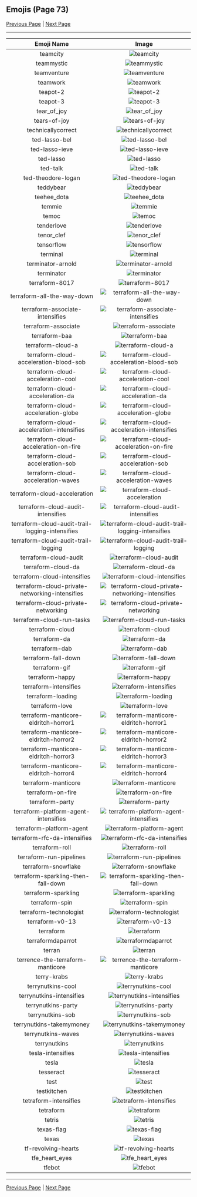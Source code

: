 
  ## Emojis (Page 73)

  [Previous Page](/docs/hashicorp/page-s-0072.md)
   | [Next Page](/docs/hashicorp/page-t-0074.md)

  <hr />

  |Emoji Name|Image|
  | :-: | :-: |
  |teamcity| ![teamcity](/emojis/hashicorp/teamcity.png)|
  |teammystic| ![teammystic](/emojis/hashicorp/teammystic.gif)|
  |teamventure| ![teamventure](/emojis/hashicorp/teamventure.gif)|
  |teamwork| ![teamwork](/emojis/hashicorp/teamwork.jpg)|
  |teapot-2| ![teapot-2](/emojis/hashicorp/teapot-2.png)|
  |teapot-3| ![teapot-3](/emojis/hashicorp/teapot-3.jpg)|
  |tear_of_joy| ![tear_of_joy](/emojis/hashicorp/tear_of_joy.png)|
  |tears-of-joy| ![tears-of-joy](/emojis/hashicorp/tears-of-joy.png)|
  |technicallycorrect| ![technicallycorrect](/emojis/hashicorp/technicallycorrect.png)|
  |ted-lasso-bel| ![ted-lasso-bel](/emojis/hashicorp/ted-lasso-bel.png)|
  |ted-lasso-ieve| ![ted-lasso-ieve](/emojis/hashicorp/ted-lasso-ieve.png)|
  |ted-lasso| ![ted-lasso](/emojis/hashicorp/ted-lasso.png)|
  |ted-talk| ![ted-talk](/emojis/hashicorp/ted-talk.jpg)|
  |ted-theodore-logan| ![ted-theodore-logan](/emojis/hashicorp/ted-theodore-logan.png)|
  |teddybear| ![teddybear](/emojis/hashicorp/teddybear.jpg)|
  |teehee_dota| ![teehee_dota](/emojis/hashicorp/teehee_dota.gif)|
  |temmie| ![temmie](/emojis/hashicorp/temmie.png)|
  |temoc| ![temoc](/emojis/hashicorp/temoc.png)|
  |tenderlove| ![tenderlove](/emojis/hashicorp/tenderlove.jpg)|
  |tenor_clef| ![tenor_clef](/emojis/hashicorp/tenor_clef.png)|
  |tensorflow| ![tensorflow](/emojis/hashicorp/tensorflow.png)|
  |terminal| ![terminal](/emojis/hashicorp/terminal.png)|
  |terminator-arnold| ![terminator-arnold](/emojis/hashicorp/terminator-arnold.png)|
  |terminator| ![terminator](/emojis/hashicorp/terminator.png)|
  |terraform-8017| ![terraform-8017](/emojis/hashicorp/terraform-8017.png)|
  |terraform-all-the-way-down| ![terraform-all-the-way-down](/emojis/hashicorp/terraform-all-the-way-down.gif)|
  |terraform-associate-intensifies| ![terraform-associate-intensifies](/emojis/hashicorp/terraform-associate-intensifies.gif)|
  |terraform-associate| ![terraform-associate](/emojis/hashicorp/terraform-associate.png)|
  |terraform-baa| ![terraform-baa](/emojis/hashicorp/terraform-baa.png)|
  |terraform-cloud-a| ![terraform-cloud-a](/emojis/hashicorp/terraform-cloud-a.png)|
  |terraform-cloud-acceleration-blood-sob| ![terraform-cloud-acceleration-blood-sob](/emojis/hashicorp/terraform-cloud-acceleration-blood-sob.png)|
  |terraform-cloud-acceleration-cool| ![terraform-cloud-acceleration-cool](/emojis/hashicorp/terraform-cloud-acceleration-cool.png)|
  |terraform-cloud-acceleration-da| ![terraform-cloud-acceleration-da](/emojis/hashicorp/terraform-cloud-acceleration-da.png)|
  |terraform-cloud-acceleration-globe| ![terraform-cloud-acceleration-globe](/emojis/hashicorp/terraform-cloud-acceleration-globe.gif)|
  |terraform-cloud-acceleration-intensifies| ![terraform-cloud-acceleration-intensifies](/emojis/hashicorp/terraform-cloud-acceleration-intensifies.gif)|
  |terraform-cloud-acceleration-on-fire| ![terraform-cloud-acceleration-on-fire](/emojis/hashicorp/terraform-cloud-acceleration-on-fire.gif)|
  |terraform-cloud-acceleration-sob| ![terraform-cloud-acceleration-sob](/emojis/hashicorp/terraform-cloud-acceleration-sob.png)|
  |terraform-cloud-acceleration-waves| ![terraform-cloud-acceleration-waves](/emojis/hashicorp/terraform-cloud-acceleration-waves.gif)|
  |terraform-cloud-acceleration| ![terraform-cloud-acceleration](/emojis/hashicorp/terraform-cloud-acceleration.png)|
  |terraform-cloud-audit-intensifies| ![terraform-cloud-audit-intensifies](/emojis/hashicorp/terraform-cloud-audit-intensifies.gif)|
  |terraform-cloud-audit-trail-logging-intensifies| ![terraform-cloud-audit-trail-logging-intensifies](/emojis/hashicorp/terraform-cloud-audit-trail-logging-intensifies.gif)|
  |terraform-cloud-audit-trail-logging| ![terraform-cloud-audit-trail-logging](/emojis/hashicorp/terraform-cloud-audit-trail-logging.gif)|
  |terraform-cloud-audit| ![terraform-cloud-audit](/emojis/hashicorp/terraform-cloud-audit.png)|
  |terraform-cloud-da| ![terraform-cloud-da](/emojis/hashicorp/terraform-cloud-da.png)|
  |terraform-cloud-intensifies| ![terraform-cloud-intensifies](/emojis/hashicorp/terraform-cloud-intensifies.gif)|
  |terraform-cloud-private-networking-intensifies| ![terraform-cloud-private-networking-intensifies](/emojis/hashicorp/terraform-cloud-private-networking-intensifies.gif)|
  |terraform-cloud-private-networking| ![terraform-cloud-private-networking](/emojis/hashicorp/terraform-cloud-private-networking.png)|
  |terraform-cloud-run-tasks| ![terraform-cloud-run-tasks](/emojis/hashicorp/terraform-cloud-run-tasks.gif)|
  |terraform-cloud| ![terraform-cloud](/emojis/hashicorp/terraform-cloud.png)|
  |terraform-da| ![terraform-da](/emojis/hashicorp/terraform-da.png)|
  |terraform-dab| ![terraform-dab](/emojis/hashicorp/terraform-dab.gif)|
  |terraform-fall-down| ![terraform-fall-down](/emojis/hashicorp/terraform-fall-down.gif)|
  |terraform-gif| ![terraform-gif](/emojis/hashicorp/terraform-gif.gif)|
  |terraform-happy| ![terraform-happy](/emojis/hashicorp/terraform-happy.png)|
  |terraform-intensifies| ![terraform-intensifies](/emojis/hashicorp/terraform-intensifies.gif)|
  |terraform-loading| ![terraform-loading](/emojis/hashicorp/terraform-loading.gif)|
  |terraform-love| ![terraform-love](/emojis/hashicorp/terraform-love.png)|
  |terraform-manticore-eldritch-horror1| ![terraform-manticore-eldritch-horror1](/emojis/hashicorp/terraform-manticore-eldritch-horror1.png)|
  |terraform-manticore-eldritch-horror2| ![terraform-manticore-eldritch-horror2](/emojis/hashicorp/terraform-manticore-eldritch-horror2.png)|
  |terraform-manticore-eldritch-horror3| ![terraform-manticore-eldritch-horror3](/emojis/hashicorp/terraform-manticore-eldritch-horror3.png)|
  |terraform-manticore-eldritch-horror4| ![terraform-manticore-eldritch-horror4](/emojis/hashicorp/terraform-manticore-eldritch-horror4.png)|
  |terraform-manticore| ![terraform-manticore](/emojis/hashicorp/terraform-manticore.png)|
  |terraform-on-fire| ![terraform-on-fire](/emojis/hashicorp/terraform-on-fire.gif)|
  |terraform-party| ![terraform-party](/emojis/hashicorp/terraform-party.gif)|
  |terraform-platform-agent-intensifies| ![terraform-platform-agent-intensifies](/emojis/hashicorp/terraform-platform-agent-intensifies.gif)|
  |terraform-platform-agent| ![terraform-platform-agent](/emojis/hashicorp/terraform-platform-agent.png)|
  |terraform-rfc-da-intensifies| ![terraform-rfc-da-intensifies](/emojis/hashicorp/terraform-rfc-da-intensifies.gif)|
  |terraform-roll| ![terraform-roll](/emojis/hashicorp/terraform-roll.gif)|
  |terraform-run-pipelines| ![terraform-run-pipelines](/emojis/hashicorp/terraform-run-pipelines.gif)|
  |terraform-snowflake| ![terraform-snowflake](/emojis/hashicorp/terraform-snowflake.png)|
  |terraform-sparkling-then-fall-down| ![terraform-sparkling-then-fall-down](/emojis/hashicorp/terraform-sparkling-then-fall-down.gif)|
  |terraform-sparkling| ![terraform-sparkling](/emojis/hashicorp/terraform-sparkling.gif)|
  |terraform-spin| ![terraform-spin](/emojis/hashicorp/terraform-spin.gif)|
  |terraform-technologist| ![terraform-technologist](/emojis/hashicorp/terraform-technologist.png)|
  |terraform-v0-13| ![terraform-v0-13](/emojis/hashicorp/terraform-v0-13.png)|
  |terraform| ![terraform](/emojis/hashicorp/terraform.png)|
  |terraformdaparrot| ![terraformdaparrot](/emojis/hashicorp/terraformdaparrot.gif)|
  |terran| ![terran](/emojis/hashicorp/terran.png)|
  |terrence-the-terraform-manticore| ![terrence-the-terraform-manticore](/emojis/hashicorp/terrence-the-terraform-manticore.png)|
  |terry-krabs| ![terry-krabs](/emojis/hashicorp/terry-krabs.png)|
  |terrynutkins-cool| ![terrynutkins-cool](/emojis/hashicorp/terrynutkins-cool.png)|
  |terrynutkins-intensifies| ![terrynutkins-intensifies](/emojis/hashicorp/terrynutkins-intensifies.gif)|
  |terrynutkins-party| ![terrynutkins-party](/emojis/hashicorp/terrynutkins-party.gif)|
  |terrynutkins-sob| ![terrynutkins-sob](/emojis/hashicorp/terrynutkins-sob.png)|
  |terrynutkins-takemymoney| ![terrynutkins-takemymoney](/emojis/hashicorp/terrynutkins-takemymoney.png)|
  |terrynutkins-waves| ![terrynutkins-waves](/emojis/hashicorp/terrynutkins-waves.gif)|
  |terrynutkins| ![terrynutkins](/emojis/hashicorp/terrynutkins.png)|
  |tesla-intensifies| ![tesla-intensifies](/emojis/hashicorp/tesla-intensifies.gif)|
  |tesla| ![tesla](/emojis/hashicorp/tesla.jpg)|
  |tesseract| ![tesseract](/emojis/hashicorp/tesseract.jpg)|
  |test| ![test](/emojis/hashicorp/test.gif)|
  |testkitchen| ![testkitchen](/emojis/hashicorp/testkitchen.png)|
  |tetraform-intensifies| ![tetraform-intensifies](/emojis/hashicorp/tetraform-intensifies.gif)|
  |tetraform| ![tetraform](/emojis/hashicorp/tetraform.png)|
  |tetris| ![tetris](/emojis/hashicorp/tetris.png)|
  |texas-flag| ![texas-flag](/emojis/hashicorp/texas-flag.png)|
  |texas| ![texas](/emojis/hashicorp/texas.jpg)|
  |tf-revolving-hearts| ![tf-revolving-hearts](/emojis/hashicorp/tf-revolving-hearts.png)|
  |tfe_heart_eyes| ![tfe_heart_eyes](/emojis/hashicorp/tfe_heart_eyes.png)|
  |tfebot| ![tfebot](/emojis/hashicorp/tfebot.png)|

  <hr/>
  
  [Previous Page](/docs/hashicorp/page-s-0072.md)
   | [Next Page](/docs/hashicorp/page-t-0074.md)